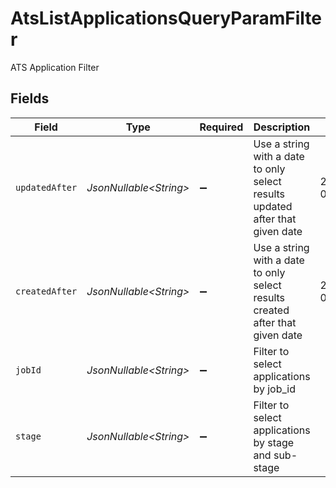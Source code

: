 # AtsListApplicationsQueryParamFilter

ATS Application Filter


## Fields

| Field                                                                         | Type                                                                          | Required                                                                      | Description                                                                   | Example                                                                       |
| ----------------------------------------------------------------------------- | ----------------------------------------------------------------------------- | ----------------------------------------------------------------------------- | ----------------------------------------------------------------------------- | ----------------------------------------------------------------------------- |
| `updatedAfter`                                                                | *JsonNullable\<String>*                                                       | :heavy_minus_sign:                                                            | Use a string with a date to only select results updated after that given date | 2020-01-01T00:00:00.000Z                                                      |
| `createdAfter`                                                                | *JsonNullable\<String>*                                                       | :heavy_minus_sign:                                                            | Use a string with a date to only select results created after that given date | 2020-01-01T00:00:00.000Z                                                      |
| `jobId`                                                                       | *JsonNullable\<String>*                                                       | :heavy_minus_sign:                                                            | Filter to select applications by job_id                                       |                                                                               |
| `stage`                                                                       | *JsonNullable\<String>*                                                       | :heavy_minus_sign:                                                            | Filter to select applications by stage and sub-stage                          |                                                                               |